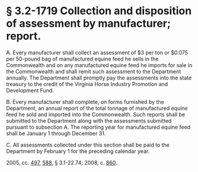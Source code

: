 # § 3.2-1719 Collection and disposition of assessment by manufacturer; report.

<p>A. Every manufacturer shall collect an assessment of $3 per ton or $0.075 per 50-pound bag of manufactured equine feed he sells in the Commonwealth and on any manufactured equine feed he imports for sale in the Commonwealth and shall remit such assessment to the Department annually. The Department shall promptly pay the assessments into the state treasury to the credit of the Virginia Horse Industry Promotion and Development Fund.</p><p>B. Every manufacturer shall complete, on forms furnished by the Department, an annual report of the total tonnage of manufactured equine feed he sold and imported into the Commonwealth. Such reports shall be submitted to the Department along with the assessments submitted pursuant to subsection A. The reporting year for manufactured equine feed shall be January 1 through December 31.</p><p>C. All assessments collected under this section shall be paid to the Department by February 1 for the preceding calendar year.</p><p>2005, cc. <a href='http://lis.virginia.gov/cgi-bin/legp604.exe?051+ful+CHAP0497'>497</a>, <a href='http://lis.virginia.gov/cgi-bin/legp604.exe?051+ful+CHAP0588'>588</a>, § 3.1-22.74; 2008, c. <a href='http://lis.virginia.gov/cgi-bin/legp604.exe?081+ful+CHAP0860'>860</a>.</p>